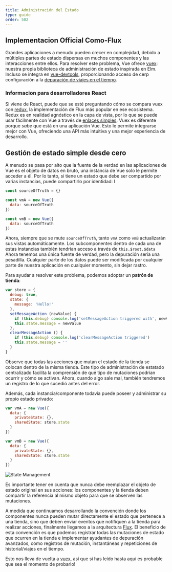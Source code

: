 ```yaml
---
title: Administración del Estado
type: guide
order: 502
---
```


## Implementacion Official Como-Flux

Grandes aplicaciones a menudo pueden crecer en complejidad, debido a múltiples partes de estado dispersas en muchos componentes y las interacciones entre ellos. Para resolver este problema, Vue ofrece [vuex](https://github.com/vuejs/vuex): nuestra propia biblioteca de administración de estado inspirada en Elm. Incluso se integra en [vue-devtools](https://github.com/vuejs/vue-devtools), proporcionando acceso de cerp configuración a la [depuración de viajes en el tiempo](https://raw.githubusercontent.com/vuejs/vue-devtools/master/media/demo.gif).

### Informacion para desarrolladores React

Si viene de React, puede que se esté preguntando cómo se compara vuex con [redux](https://github.com/reactjs/redux), la implementación de Flux más popular en ese ecosistema. Redux es en realidad agnóstico en la capa de vista, por lo que se puede usar fácilmente con Vue a través de [enlaces simples](https://yarnpkg.com/en/packages?q=redux%20vue&p=1). Vuex es diferente porque _sabe_ que está en una aplicación Vue. Esto le permite integrarse mejor con Vue, ofreciendo una API más intuitiva y una mejor experiencia de desarrollo.

## Gestión de estado simple desde cero

A menudo se pasa por alto que la fuente de la verdad en las aplicaciones de Vue es el objeto de datos en bruto, una instancia de Vue solo le permite acceder a él. Por lo tanto, si tiene un estado que debe ser compartido por varias instancias, puede compartirlo por identidad: I
``` js
const sourceOfTruth = {}

const vmA = new Vue({
  data: sourceOfTruth
})

const vmB = new Vue({
  data: sourceOfTruth
})
```

Ahora, siempre que se mute `sourceOfTruth`, tanto `vmA` como `vmB` actualizarán sus vistas automáticamente. Los subcomponentes dentro de cada una de estas instancias también tendrían acceso a través de `this.$root.$data` Ahora tenemos una única fuente de verdad, pero la depuración sería una pesadilla. Cualquier parte de los datos puede ser modificada por cualquier parte de nuestra aplicación en cualquier momento, sin dejar rastro.

Para ayudar a resolver este problema, podemos adoptar un **patrón de tienda**:

``` js
var store = {
  debug: true,
  state: {
    message: 'Hello!'
  },
  setMessageAction (newValue) {
    if (this.debug) console.log('setMessageAction triggered with', newValue)
    this.state.message = newValue
  },
  clearMessageAction () {
    if (this.debug) console.log('clearMessageAction triggered')
    this.state.message = ''
  }
}
```

Observe que todas las acciones que mutan el estado de la tienda se colocan dentro de la misma tienda. Este tipo de administración de estatado centralizado facilita la comprensión de qué tipo de mutaciones podrían ocurrir y cómo se activan. Ahora, cuando algo sale mal, también tendremos un registro de lo que sucedió antes del error.

Además, cada instancia/componente todavía puede poseer y administrar su propio estado privado:

``` js
var vmA = new Vue({
  data: {
    privateState: {},
    sharedState: store.state
  }
})

var vmB = new Vue({
  data: {
    privateState: {},
    sharedState: store.state
  }
})
```

![State Management](/images/state.png)

<p class="tip">Es importante tener en cuenta que nunca debe reemplazar el objeto de estado original en sus acciones: los componentes y la tienda deben compartir la referencia al mismo objeto para que se observen las mutaciones.</p>

A medida que continuamos desarrollando la convención donde los componentes nunca pueden mutar directamente el estado que pertenece a una tienda, sino que deben enviar eventos que notifiquen a la tienda para realizar acciones, finalmente llegamos a la arquitectura [Flux](https://facebook.github.io/flux/). El beneficio de esta convención es que podemos registrar todas las mutaciones de estado que ocurren en la tienda e implementar ayudantes de depuración avanzados, como registros de mutación, instantáneas y repeticiones de historial/viajes en el tiempo.

Esto nos lleva de vuelta a [vuex](https://github.com/vuejs/vuex), así que si has leído hasta aquí es probable que sea el momento de probarlo!